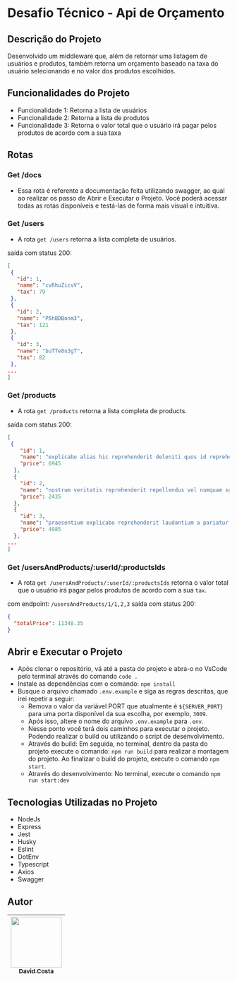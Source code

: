 # Desafio Técnico - Api de Orçamento

## Descrição do Projeto

Desenvolvido um middleware que, além de retornar uma listagem de usuários e produtos, também retorna um orçamento baseado na taxa do usuário selecionando e no valor dos produtos escolhidos.

## Funcionalidades do Projeto

- Funcionalidade 1: Retorna a lista de usuários
- Funcionalidade 2: Retorna a lista de produtos
- Funcionalidade 3: Retorna o valor total que o usuário irá pagar pelos produtos de acordo com a sua taxa

## Rotas
### Get /docs
- Essa rota é referente a documentação feita utilizando swagger, ao qual ao realizar os passo de Abrir e Executar o Projeto. Você poderá acessar todas as rotas disponíveis e testá-las de forma mais visual e intuitiva.

### Get /users

- A rota `get /users` retorna a lista completa de usuários.

saída com status 200:

```json
[
 {
   "id": 1,
   "name": "cvRhuZicvV",
   "tax": 79
 },
 {
   "id": 2,
   "name": "P5hBDBonm3",
   "tax": 121
 },
 {
   "id": 3,
   "name": "buTTe8n3gT",
   "tax": 82
 },
...
]
```

### Get /products

- A rota `get /products` retorna a lista completa de products.

saída com status 200:

```json
[
 {
    "id": 1,
    "name": "explicabo alias hic reprehenderit deleniti quos id reprehenderit consequuntur ipsam iure voluptatem ea culpa excepturi ducimus repudiandae ab",
    "price": 6945
  },
  {
    "id": 2,
    "name": "nostrum veritatis reprehenderit repellendus vel numquam soluta ex inventore ex",
    "price": 2435
  },
  {
    "id": 3,
    "name": "praesentium explicabo reprehenderit laudantium a pariatur ab sit pariatur quos",
    "price": 4985
  },
...
]
```

### Get /usersAndProducts/:userId/:productsIds

- A rota `get /usersAndProducts/:userId/:productsIds` retorna o valor total que o usuário irá pagar pelos produtos de acordo com a sua `tax`.

com endpoint: `/usersAndProducts/1/1,2,3`
saída com status 200:

```json
{
  "totalPrice": 11348.35
}
```

## Abrir e Executar o Projeto

- Após clonar o repositório, vá até a pasta do projeto e abra-o no VsCode pelo terminal através do comando `code .`
- Instale as dependências com o comando: `npm install`
- Busque o arquivo chamado `.env.example` e siga as regras descritas, que irei repetir a seguir:
  - Remova o valor da variável PORT que atualmente é `${SERVER_PORT}` para uma porta disponível da sua escolha, por exemplo, `3009`.
  - Após isso, altere o nome do arquivo `.env.example` para `.env`.
  - Nesse ponto você terá dois caminhos para executar o projeto. Podendo realizar o build ou utilizando o script de desenvolvimento.
  - Através do build: Em seguida, no terminal, dentro da pasta do projeto execute o comando: `npm run build` para realizar a montagem do projeto. Ao finalizar o build do projeto, execute o comando `npm start`.
  - Através do desenvolvimento: No terminal, execute o comando `npm run start:dev`

## Tecnologias Utilizadas no Projeto

- NodeJs
- Express
- Jest
- Husky
- Eslint
- DotEnv
- Typescript
- Axios
- Swagger

## Autor
| [<img src="https://avatars.githubusercontent.com/u/65208891?s=400&u=a019a169e12cb45b26bfa1d56559b52d73f57560&v=4" width=115><br><sub>David Costa </sub>](https://github.com/Zevid-Lucas) |
| :---: |

